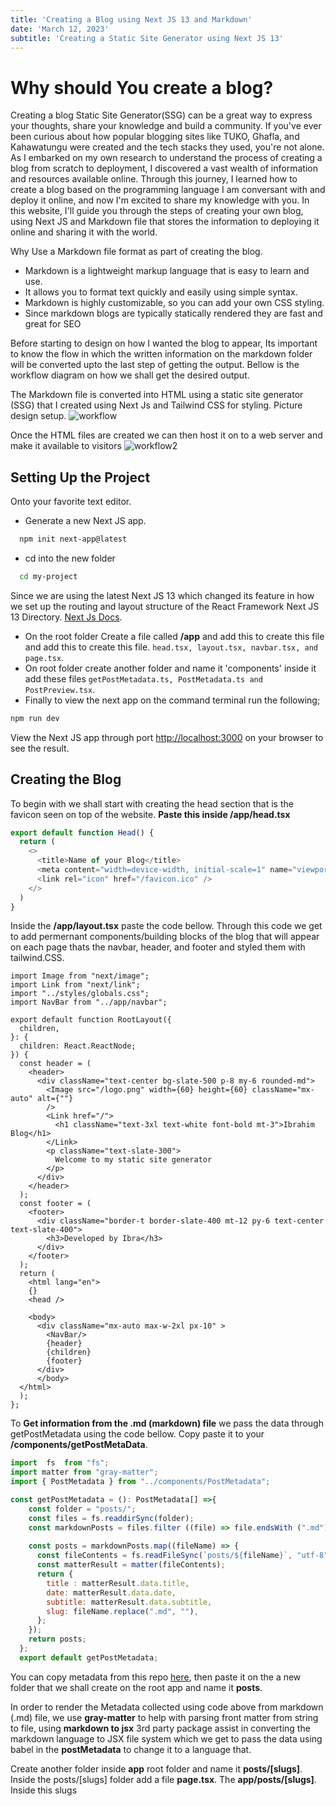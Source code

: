```yaml
---
title: 'Creating a Blog using Next JS 13 and Markdown'
date: 'March 12, 2023'
subtitle: 'Creating a Static Site Generator using Next JS 13'
---
```

# Why should You create a blog?

Creating a blog Static Site Generator(SSG) can be a great way to express your thoughts, share your knowledge and build a community. If you've ever been curious about how popular blogging sites like TUKO, Ghafla, and Kahawatungu were created and the tech stacks they used, you're not alone. As I embarked on my own research to understand the process of creating a blog from scratch to deployment, I discovered a vast wealth of information and resources available online. Through this journey, I learned how to create a blog based on the programming language I am conversant with and deploy it online, and now I'm excited to share my knowledge with you. In this website, I'll guide you through the steps of creating your own blog, using Next JS and Markdown file that stores the information to deploying it online and sharing it with the world.

Why Use a Markdown file format as part of creating the blog.

- Markdown is a lightweight markup language that is easy to learn and use.
- It allows you to format text quickly and easily using simple syntax.
- Markdown is highly customizable, so you can add your own CSS styling.
- Since markdown blogs are typically statically rendered they are fast and great for SEO

Before starting to design on how I wanted the blog to appear, Its important to know the flow in which the written information on the markdown folder will be converted upto the last step of getting the output. Bellow is the workflow diagram on how we shall get the desired output.  

The Markdown file is converted into HTML using a static site generator (SSG) that I created using Next Js and Tailwind CSS for styling. Picture design setup.
  ![workflow](https://user-images.githubusercontent.com/85551204/219668894-57f8fb0a-332c-43e4-9784-11a9494b2bc0.JPG)

Once the HTML files are created we can then host it on to a web server and make it available to visitors
![workflow2](https://user-images.githubusercontent.com/85551204/219674838-e7bb1a3c-f52d-4d49-b122-a729a6664e8d.JPG)

##  Setting Up the Project 
Onto your favorite text editor.
- Generate a new Next JS app.

```bash
  npm init next-app@latest
```
- cd into the new folder

```bash
  cd my-project
```
Since we are using the latest Next JS 13 which changed its feature in how we set up the routing 
and layout structure of the React Framework Next JS 13 Directory. [Next Js Docs](https://nextjs.org/blog/next-13).
- On the root folder Create a file called **/app**  and add this to create this file and add this to create this file.
`head.tsx, layout.tsx, navbar.tsx, and page.tsx`.
- On root folder create another folder and name it 'components' inside it add these files 
`getPostMetadata.ts, PostMetadata.ts and PostPreview.tsx`.
- Finally to view the next app on the command terminal run the following; 

```bash
npm run dev
```
View the Next JS app through port [http://localhost:3000](http://localhost:3000/) on your browser to see the result.

## Creating the Blog
To begin with we shall start with creating the head section
that is the favicon seen on top of the website.
**Paste this inside /app/head.tsx** 

```javascript
export default function Head() {
  return (
    <>
      <title>Name of your Blog</title>
      <meta content="width=device-width, initial-scale=1" name="viewport" />
      <link rel="icon" href="/favicon.ico" />
    </>
  )
}
```
Inside the **/app/layout.tsx** paste the code bellow. Through this code we get to add permernant components/building blocks of the blog
that will appear on each page thats the navbar, header, and footer and styled them with tailwind.CSS.

```dotnetcli
import Image from "next/image";
import Link from "next/link";
import "../styles/globals.css";
import NavBar from "../app/navbar";

export default function RootLayout({
  children,
}: {
  children: React.ReactNode;
}) {
  const header = (
    <header>
      <div className="text-center bg-slate-500 p-8 my-6 rounded-md">
        <Image src="/logo.png" width={60} height={60} className="mx-auto" alt={""}
        />
        <Link href="/">
          <h1 className="text-3xl text-white font-bold mt-3">Ibrahim Blog</h1>
        </Link>
        <p className="text-slate-300">
          Welcome to my static site generator
        </p>
      </div>
    </header>
  );
  const footer = (
    <footer>
      <div className="border-t border-slate-400 mt-12 py-6 text-center text-slate-400">
        <h3>Developed by Ibra</h3>
      </div>
    </footer>
  );
  return (
    <html lang="en">
    {}
    <head />
    
    <body>
      <div className="mx-auto max-w-2xl px-10" >
        <NavBar/>
        {header}
        {children}
        {footer}
      </div>
      </body>
  </html>
  );
};

```

To **Get information from the .md (markdown) file** we pass the data through getPostMetadata using the code bellow. Copy paste it to your **/components/getPostMetaData**. 

```javascript
import  fs  from "fs";
import matter from "gray-matter";
import { PostMetadata } from "../components/PostMetadata";

const getPostMetadata = (): PostMetadata[] =>{
    const folder = "posts/";
    const files = fs.readdirSync(folder);
    const markdownPosts = files.filter ((file) => file.endsWith (".md"));
    
    const posts = markdownPosts.map((fileName) => {
      const fileContents = fs.readFileSync(`posts/${fileName}`, "utf-8");
      const matterResult = matter(fileContents);
      return {
        title : matterResult.data.title,
        date: matterResult.data.date,
        subtitle: matterResult.data.subtitle,
        slug: fileName.replace(".md", ""), 
      };
    }); 
    return posts;
  };
  export default getPostMetadata;
```
You can copy metadata from this repo [here](https://github.com/ibrahimy353/.md-files), then paste it on the a new folder that we shall create  on the root app and name it **posts**.

In order to render the Metadata collected using code above from markdown (.md) file, we use **gray-matter** to help with parsing front matter from string to file, using **markdown to jsx** 3rd party package assist in converting the markdown language to JSX file system which we get to pass the data using babel in the **postMetadata** to change it to a language that.

Create another folder inside **app** root folder and name it **posts/[slugs]**. Inside the posts/[slugs] folder add a file  **page.tsx**. The **app/posts/[slugs]**. Inside this slugs 

